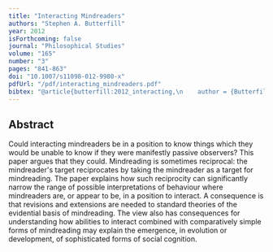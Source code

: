 ```yaml
--- 
title: "Interacting Mindreaders"
authors: "Stephen A. Butterfill"
year: 2012
isForthcoming: false
journal: "Philosophical Studies"
volume: "165"
number: "3"
pages: "841-863"
doi: "10.1007/s11098-012-9980-x"
pdfUrl: "/pdf/interacting_mindreaders.pdf"
bibtex: "@article{butterfill:2012_interacting,\n    author = {Butterfill, Stephen A.},\n    date-added = {2012-10-10 21:30:41 +0200},\n    doi = {10.1007/s11098-012-9980-x},\n    issn = {0031-8116},\n    journal = {Philosophical Studies},\n    number = {3},\n    pages = {841--863},\n    title = {Interacting mindreaders},\n    volume = {165},\n    year = {2012},\n    bdsk-url-1 = {http://www.springerlink.com/content/c2rr17642w636h81/abstract/},\n    bdsk-url-2 = {http://dx.doi.org/10.1007/s11098-012-9980-x}\n}\n\n"
---
```



## Abstract

Could interacting mindreaders be in a position to know things which they would be unable to know if they were manifestly passive observers? This paper argues that they could. Mindreading is sometimes reciprocal: the mindreader's target reciprocates by taking the mindreader as a target for mindreading. The paper explains how such reciprocity can significantly narrow the range of possible interpretations of behaviour where mindreaders are, or appear to be, in a position to interact. A consequence is that revisions and extensions are needed to standard theories of the evidential basis of mindreading. The view also has consequences for understanding how abilities to interact combined with comparatively simple forms of mindreading may explain the emergence, in evolution or development, of sophisticated forms of social cognition.



